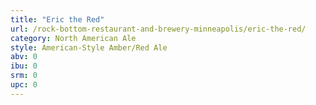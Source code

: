 ```yaml
---
title: "Eric the Red"
url: /rock-bottom-restaurant-and-brewery-minneapolis/eric-the-red/
category: North American Ale
style: American-Style Amber/Red Ale
abv: 0
ibu: 0
srm: 0
upc: 0
---
```


